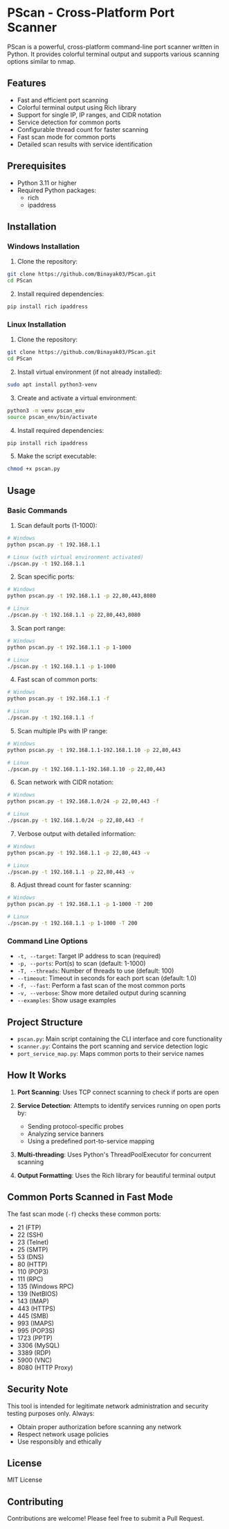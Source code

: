 # PScan - Cross-Platform Port Scanner

PScan is a powerful, cross-platform command-line port scanner written in Python. It provides colorful terminal output and supports various scanning options similar to nmap.

## Features

- Fast and efficient port scanning
- Colorful terminal output using Rich library
- Support for single IP, IP ranges, and CIDR notation
- Service detection for common ports
- Configurable thread count for faster scanning
- Fast scan mode for common ports
- Detailed scan results with service identification

## Prerequisites

- Python 3.11 or higher
- Required Python packages:
  - rich
  - ipaddress

## Installation

### Windows Installation

1. Clone the repository:
```bash
git clone https://github.com/Binayak03/PScan.git
cd PScan
```

2. Install required dependencies:
```bash
pip install rich ipaddress
```

### Linux Installation

1. Clone the repository:
```bash
git clone https://github.com/Binayak03/PScan.git
cd PScan
```

2. Install virtual environment (if not already installed):
```bash
sudo apt install python3-venv
```

3. Create and activate a virtual environment:
```bash
python3 -m venv pscan_env
source pscan_env/bin/activate
```

4. Install required dependencies:
```bash
pip install rich ipaddress
```

5. Make the script executable:
```bash
chmod +x pscan.py
```

## Usage

### Basic Commands

1. Scan default ports (1-1000):
```bash
# Windows
python pscan.py -t 192.168.1.1

# Linux (with virtual environment activated)
./pscan.py -t 192.168.1.1
```

2. Scan specific ports:
```bash
# Windows
python pscan.py -t 192.168.1.1 -p 22,80,443,8080

# Linux
./pscan.py -t 192.168.1.1 -p 22,80,443,8080
```

3. Scan port range:
```bash
# Windows
python pscan.py -t 192.168.1.1 -p 1-1000

# Linux
./pscan.py -t 192.168.1.1 -p 1-1000
```

4. Fast scan of common ports:
```bash
# Windows
python pscan.py -t 192.168.1.1 -f

# Linux
./pscan.py -t 192.168.1.1 -f
```

5. Scan multiple IPs with IP range:
```bash
# Windows
python pscan.py -t 192.168.1.1-192.168.1.10 -p 22,80,443

# Linux
./pscan.py -t 192.168.1.1-192.168.1.10 -p 22,80,443
```

6. Scan network with CIDR notation:
```bash
# Windows
python pscan.py -t 192.168.1.0/24 -p 22,80,443 -f

# Linux
./pscan.py -t 192.168.1.0/24 -p 22,80,443 -f
```

7. Verbose output with detailed information:
```bash
# Windows
python pscan.py -t 192.168.1.1 -p 22,80,443 -v

# Linux
./pscan.py -t 192.168.1.1 -p 22,80,443 -v
```

8. Adjust thread count for faster scanning:
```bash
# Windows
python pscan.py -t 192.168.1.1 -p 1-1000 -T 200

# Linux
./pscan.py -t 192.168.1.1 -p 1-1000 -T 200
```

### Command Line Options

- `-t, --target`: Target IP address to scan (required)
- `-p, --ports`: Port(s) to scan (default: 1-1000)
- `-T, --threads`: Number of threads to use (default: 100)
- `--timeout`: Timeout in seconds for each port scan (default: 1.0)
- `-f, --fast`: Perform a fast scan of the most common ports
- `-v, --verbose`: Show more detailed output during scanning
- `--examples`: Show usage examples

## Project Structure

- `pscan.py`: Main script containing the CLI interface and core functionality
- `scanner.py`: Contains the port scanning and service detection logic
- `port_service_map.py`: Maps common ports to their service names

## How It Works

1. **Port Scanning**: Uses TCP connect scanning to check if ports are open
2. **Service Detection**: Attempts to identify services running on open ports by:
   - Sending protocol-specific probes
   - Analyzing service banners
   - Using a predefined port-to-service mapping

3. **Multi-threading**: Uses Python's ThreadPoolExecutor for concurrent scanning
4. **Output Formatting**: Uses the Rich library for beautiful terminal output

## Common Ports Scanned in Fast Mode

The fast scan mode (`-f`) checks these common ports:
- 21 (FTP)
- 22 (SSH)
- 23 (Telnet)
- 25 (SMTP)
- 53 (DNS)
- 80 (HTTP)
- 110 (POP3)
- 111 (RPC)
- 135 (Windows RPC)
- 139 (NetBIOS)
- 143 (IMAP)
- 443 (HTTPS)
- 445 (SMB)
- 993 (IMAPS)
- 995 (POP3S)
- 1723 (PPTP)
- 3306 (MySQL)
- 3389 (RDP)
- 5900 (VNC)
- 8080 (HTTP Proxy)

## Security Note

This tool is intended for legitimate network administration and security testing purposes only. Always:
- Obtain proper authorization before scanning any network
- Respect network usage policies
- Use responsibly and ethically

## License

MIT License

## Contributing

Contributions are welcome! Please feel free to submit a Pull Request.
